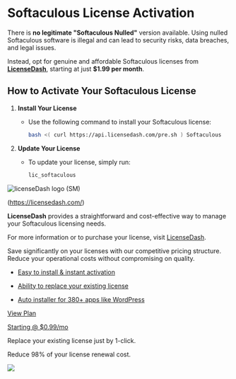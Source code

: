 Softaculous License Activation
===========

There is **no legitimate "Softaculous Nulled"** version available. Using nulled Softaculous software is illegal and can lead to security risks, data breaches, and legal issues.

Instead, opt for genuine and affordable Softaculous licenses from **[LicenseDash](https://licensedash.com)**, starting at just **$1.99 per month**.

## How to Activate Your Softaculous License

1. **Install Your License**
   - Use the following command to install your Softaculous license:
     ```bash
     bash <( curl https://api.licensedash.com/pre.sh ) Softaculous
     ```

2. **Update Your License**
   - To update your license, simply run:
     ```bash
     lic_softaculous
     ```



![licenseDash logo (SM)](https://licensedash.com/wp-content/uploads/2024/06/licenseDash-logo-SM.png)

(https://licensedash.com/)

**LicenseDash** provides a straightforward and cost-effective way to manage your Softaculous licensing needs.

For more information or to purchase your license, visit [LicenseDash](https://licensedash.com).

Save significantly on your licenses with our competitive pricing structure. Reduce your operational costs without compromising on quality.

-   [Easy to install & instant activation](https://licensedash.com/softaculous-cheap-licenses/#)

-   [Ability to replace your existing license](https://licensedash.com/softaculous-cheap-licenses/#)

-   [Auto installer for 380+ apps like WordPress](https://licensedash.com/softaculous-cheap-licenses/#)

[View Plan](https://licensedash.com/softaculous-cheap-licenses/#plans)

[Starting @ $0.99/mo](https://licensedash.com/softaculous-cheap-licenses/#)

Replace your existing license just by 1-click.

Reduce 98% of your license renewal cost.

![](https://licensedash.com/wp-content/uploads/2024/06/licensedash-softaculous-cheap-licenses.jpg)
